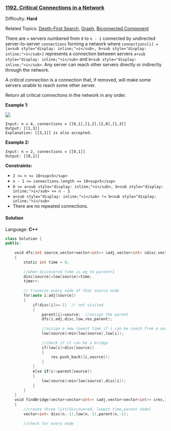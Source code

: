 ### [1192\. Critical Connections in a Network](https://leetcode.com/problems/critical-connections-in-a-network/)

Difficulty: **Hard**  

Related Topics: [Depth-First Search](https://leetcode.com/tag/depth-first-search/), [Graph](https://leetcode.com/tag/graph/), [Biconnected Component](https://leetcode.com/tag/biconnected-component/)


There are `n` servers numbered from `0` to `n - 1` connected by undirected server-to-server `connections` forming a network where `connections[i] = [a<sub style="display: inline;">i</sub>, b<sub style="display: inline;">i</sub>]` represents a connection between servers `a<sub style="display: inline;">i</sub>` and `b<sub style="display: inline;">i</sub>`. Any server can reach other servers directly or indirectly through the network.

A _critical connection_ is a connection that, if removed, will make some servers unable to reach some other server.

Return all critical connections in the network in any order.

**Example 1:**

![](https://assets.leetcode.com/uploads/2019/09/03/1537_ex1_2.png)

```
Input: n = 4, connections = [[0,1],[1,2],[2,0],[1,3]]
Output: [[1,3]]
Explanation: [[3,1]] is also accepted.
```

**Example 2:**

```
Input: n = 2, connections = [[0,1]]
Output: [[0,1]]
```

**Constraints:**

*   `2 <= n <= 10<sup>5</sup>`
*   `n - 1 <= connections.length <= 10<sup>5</sup>`
*   `0 <= a<sub style="display: inline;">i</sub>, b<sub style="display: inline;">i</sub> <= n - 1`
*   `a<sub style="display: inline;">i</sub> != b<sub style="display: inline;">i</sub>`
*   There are no repeated connections.


#### Solution

Language: **C++**

```c++
class Solution {
public:
    
    void dfs(int source,vector<vector<int>> &adj,vector<int> &disc,vector<int> &low,vector<vector<int>> &res,vector<int> &parent)
    {
        static int time = 0;
        
        //when discovered time is eq to parent+1 
        disc[source]=low[source]=time;
        time++;
        
        // traverse every node of that source node        
        for(auto i:adj[source])
        {
            if(disc[i]==-1)  // not visited
            {
                parent[i]=source;  //assign the parent
                dfs(i,adj,disc,low,res,parent);
                
                //assign a new lowest time if i can be reach from a another back edge
                low[source]=min(low[source],low[i]);
                
                //check if it can be a bridge
                if(low[i]>disc[source])
                {
                    res.push_back({i,source});
                }
            }
            else if(i!=parent[source])
            {
                low[source]=min(low[source],disc[i]);
            }
        }
    }
    void findBridge(vector<vector<int>> &adj,vector<vector<int>> &res,int n)
    {
        //create three list(discovered, lowest time,parent node)
        vector<int> disc(n,-1),low(n,-1),parent(n,-1);
        
        //check for every node
```
